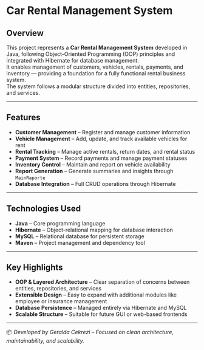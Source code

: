 # **Car Rental Management System**

## **Overview**

This project represents a **Car Rental Management System** developed in Java, following Object-Oriented Programming (OOP) principles and integrated with Hibernate for database management.  
It enables management of customers, vehicles, rentals, payments, and inventory — providing a foundation for a fully functional rental business system.  
The system follows a modular structure divided into entities, repositories, and services.

---

## **Features**

- **Customer Management** – Register and manage customer information  
- **Vehicle Management** – Add, update, and track available vehicles for rent  
- **Rental Tracking** – Manage active rentals, return dates, and rental status  
- **Payment System** – Record payments and manage payment statuses  
- **Inventory Control** – Maintain and report on vehicle availability  
- **Report Generation** – Generate summaries and insights through `MainRaporte`  
- **Database Integration** – Full CRUD operations through Hibernate   

---

## **Technologies Used**

- **Java** – Core programming language  
- **Hibernate** – Object-relational mapping for database interaction  
- **MySQL** – Relational database for persistent storage  
- **Maven** – Project management and dependency tool  

---

## **Key Highlights**

- **OOP & Layered Architecture** – Clear separation of concerns between entities, repositories, and services  
- **Extensible Design** – Easy to expand with additional modules like employee or insurance management  
- **Database Persistence** – Managed entirely via Hibernate and MySQL  
- **Scalable Structure** – Suitable for future GUI or web-based frontends  

---


📦 *Developed by Geralda Cekrezi – Focused on clean architecture, maintainability, and scalability.*

